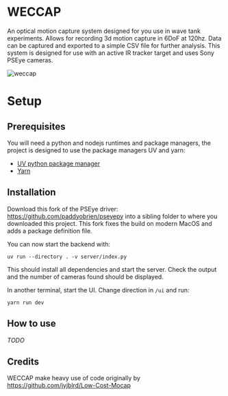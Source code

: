 # WECCAP
An optical motion capture system designed for you use in wave tank experiments. Allows for recording 3d motion capture in 6DoF at 120hz. Data can be captured and exported to a simple CSV file for further analysis. This system is designed for use with an active IR tracker target and uses Sony PSEye cameras.

![weccap](https://github.com/user-attachments/assets/0842abf6-7959-4565-ba4a-3620f1d78960)

# Setup

## Prerequisites

You will need a python and nodejs runtimes and package managers, the project is designed to use the package managers UV and yarn:

- [UV python package manager](https://github.com/astral-sh/uv)
- [Yarn](https://yarnpkg.com/)

## Installation

Download this fork of the PSEye driver: https://github.com/paddyobrien/pseyepy into a sibling folder to where you downloaded this project. This fork fixes the build on modern MacOS and adds a package definition file.

You can now start the backend with:

```
uv run --directory . -v server/index.py
``` 

This should install all dependencies and start the server. Check the output and the number of cameras found should be displayed.

In another terminal, start the UI. Change direction in `/ui` and run:

```
yarn run dev
```


## How to use

_TODO_

## Credits
WECCAP make heavy use of code originally by https://github.com/jyjblrd/Low-Cost-Mocap
